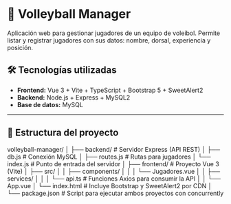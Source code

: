 # 🏐 Volleyball Manager

Aplicación web para gestionar jugadores de un equipo de voleibol. Permite listar y registrar jugadores con sus datos: nombre, dorsal, experiencia y posición.

## 🛠 Tecnologías utilizadas

- **Frontend:** Vue 3 + Vite + TypeScript + Bootstrap 5 + SweetAlert2
- **Backend:** Node.js + Express + MySQL2
- **Base de datos:** MySQL

---

## 📁 Estructura del proyecto

volleyball-manager/
│
├── backend/ # Servidor Express (API REST)
│ ├── db.js # Conexión MySQL
│ ├── routes.js # Rutas para jugadores
│ └── index.js # Punto de entrada del servidor
│
├── frontend/ # Proyecto Vue 3 (Vite)
│ ├── src/
│ │ ├── components/
│ │ │ └── Jugadores.vue
│ │ ├── services/
│ │ │ └── api.ts # Funciones Axios para consumir la API
│ │ └── App.vue
│ └── index.html # Incluye Bootstrap y SweetAlert2 por CDN
│
└── package.json # Script para ejecutar ambos proyectos con concurrently



